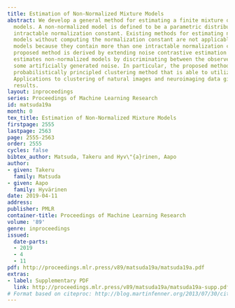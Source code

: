 ```yaml
---
title: Estimation of Non-Normalized Mixture Models
abstract: We develop a general method for estimating a finite mixture of non-normalized
  models. A non-normalized model is defined to be a parametric distribution with an
  intractable normalization constant. Existing methods for estimating non-normalized
  models without computing the normalization constant are not applicable to mixture
  models because they contain more than one intractable normalization constant. The
  proposed method is derived by extending noise contrastive estimation (NCE), which
  estimates non-normalized models by discriminating between the observed data and
  some artificially generated noise. In particular, the proposed method provides a
  probabilistically principled clustering method that is able to utilize a deep representation.
  Applications to clustering of natural images and neuroimaging data give promising
  results.
layout: inproceedings
series: Proceedings of Machine Learning Research
id: matsuda19a
month: 0
tex_title: Estimation of Non-Normalized Mixture Models
firstpage: 2555
lastpage: 2563
page: 2555-2563
order: 2555
cycles: false
bibtex_author: Matsuda, Takeru and Hyv\"{a}rinen, Aapo
author:
- given: Takeru
  family: Matsuda
- given: Aapo
  family: Hyvärinen
date: 2019-04-11
address: 
publisher: PMLR
container-title: Proceedings of Machine Learning Research
volume: '89'
genre: inproceedings
issued:
  date-parts:
  - 2019
  - 4
  - 11
pdf: http://proceedings.mlr.press/v89/matsuda19a/matsuda19a.pdf
extras:
- label: Supplementary PDF
  link: http://proceedings.mlr.press/v89/matsuda19a/matsuda19a-supp.pdf
# Format based on citeproc: http://blog.martinfenner.org/2013/07/30/citeproc-yaml-for-bibliographies/
---
```

